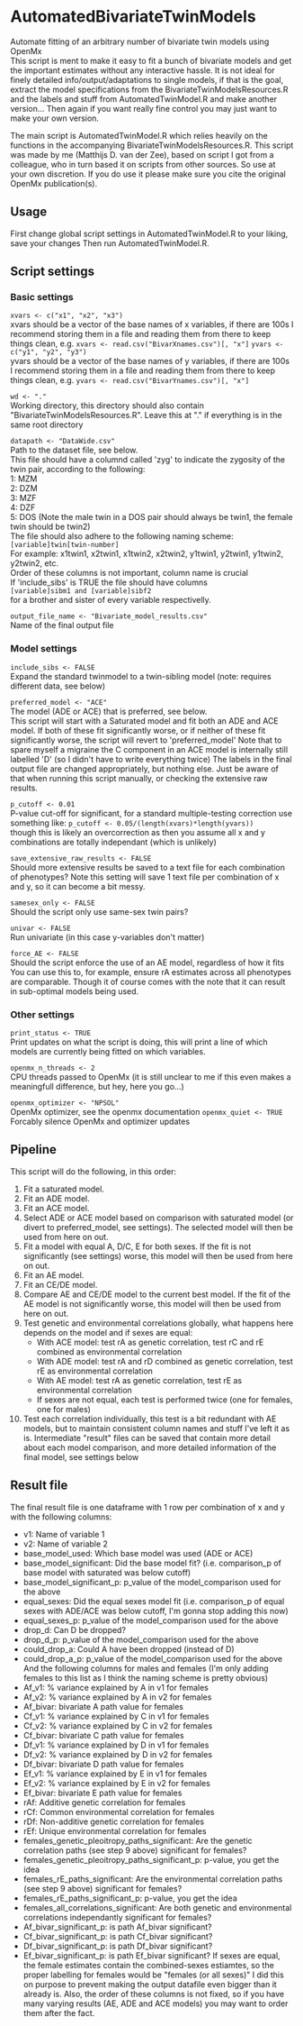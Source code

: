# AutomatedBivariateTwinModels
Automate fitting of an arbitrary number of bivariate twin models using OpenMx  
This script is ment to make it easy to fit a bunch of bivariate models and get the important estimates without any interactive hassle. It is not ideal for finely detailed info/output/adaptations to single models, if that is the goal, extract the model specifications from the BivariateTwinModelsResources.R and the labels and stuff from AutomatedTwinModel.R and make another version... Then again if you want really fine control you may just want to make your own version.

The main script is AutomatedTwinModel.R which relies heavily on the functions in the accompanying BivariateTwinModelsResources.R. This script was made by me (Matthijs D. van der Zee), based on script I got from a colleague, who in turn based it on scripts from other sources. So use at your own discretion. If you do use it please make sure you cite the original OpenMx publication(s).

## Usage
First change global script settings in AutomatedTwinModel.R to your liking, save your changes Then run AutomatedTwinModel.R.

## Script settings
### Basic settings
```xvars <- c("x1", "x2", "x3")```  
xvars should be a vector of the base names of x variables, if there are 100s I recommend storing them in a file and reading them from there to keep things clean, e.g. `xvars <- read.csv("BivarXnames.csv")[, "x"]`
```yvars <- c("y1", "y2", "y3")```  
yvars should be a vector of the base names of y variables, if there are 100s I recommend storing them in a file and reading them from there to keep things clean, e.g. `yvars <- read.csv("BivarYnames.csv")[, "x"]`

```wd <- "."```  
Working directory, this directory should also contain "BivariateTwinModelsResources.R". Leave this at "." if everything is in the same root directory

```datapath <- "DataWide.csv"```   
Path to the dataset file, see below.  
This file should have a columnd called 'zyg' to indicate the zygosity of the twin pair, according to the following:  
  1: MZM  
  2: DZM  
  3: MZF  
  4: DZF  
  5: DOS (Note the male twin in a DOS pair should always be twin1, the female twin should be twin2)  
The file should also adhere to the following naming scheme:  
```[variable]twin[twin-number]```  
For example:  x1twin1, x2twin1, x1twin2, x2twin2, y1twin1, y2twin1, y1twin2, y2twin2, etc.    
Order of these columns is not important, column name is crucial  
If 'include_sibs' is TRUE the file should have columns  
```[variable]sibm1 and [variable]sibf2```  
for a brother and sister of every variable respectivelly.

```output_file_name <- "Bivariate_model_results.csv"```  
Name of the final output file

### Model settings

```include_sibs <- FALSE```  
Expand the standard twinmodel to a twin-sibling model (note: requires different data, see below)

```preferred_model <- "ACE"```   
The model (ADE or ACE) that is preferred, see below.  
This script will start with a Saturated model and fit both an ADE and ACE model.
If both of these fit significantly worse, or if neither of these fit significantly worse, the script will revert to 'preferred_model'
Note that to spare myself a migraine the C component in an ACE model is internally still labelled 'D' (so I didn't have to write everything twice)
The labels in the final output file are changed appropriately, but nothing else. Just be aware of that when running this script manually, or checking the extensive raw results.

```p_cutoff <- 0.01```   
P-value cut-off for significant, for a standard multiple-testing correction use something like:
```p_cutoff <- 0.05/(length(xvars)*length(yvars))```  
though this is likely an overcorrection as then you assume all x and y combinations are totally independant (which is unlikely)

```save_extensive_raw_results <- FALSE```   
Should more extensive results be saved to a text file for each combination of phenotypes?
Note this setting will save 1 text file per combination of x and y, so it can become a bit messy.

```samesex_only <- FALSE```    
Should the script only use same-sex twin pairs?

```univar <- FALSE```    
Run univariate (in this case y-variables don't matter)

```force_AE <- FALSE```  
Should the script enforce the use of an AE model, regardless of how it fits
You can use this to, for example, ensure rA estimates across all phenotypes are comparable.
Though it of course comes with the note that it can result in sub-optimal models being used.

### Other settings

```print_status <- TRUE```    
Print updates on what the script is doing, this will print a line of which models are currently being fitted on which variables. 

```openmx_n_threads <- 2```   
CPU threads passed to OpenMx (it is still unclear to me if this even makes a meaningfull difference, but hey, here you go...)

```openmx_optimizer <- "NPSOL"```  
OpenMx optimizer, see the openmx documentation
```openmx_quiet <- TRUE```    
Forcably silence OpenMx and optimizer updates


## Pipeline
This script will do the following, in this order:
  1. Fit a saturated model.
  2. Fit an ADE model.
  3. Fit an ACE model.
  4. Select ADE or ACE model based on comparison with saturated model (or divert to preferred_model, see settings).      The selected model will then be used from here on out.
  5. Fit a model with equal A, D/C, E for both sexes. If the fit is not significantly (see settings) worse, this model will then be used from here on out.
  6. Fit an AE model.
  7. Fit an CE/DE model.
  8. Compare AE and CE/DE model to the current best model. If the fit of the AE model is not significantly worse, this model will then be used from here on out.
  9. Test genetic and environmental correlations globally, what happens here depends on the model and if sexes are equal:
      - With ACE model: test rA as genetic correlation, test rC and rE combined as environmental correlation
      -  With ADE model: test rA and rD combined as genetic correlation, test rE as environmental correlation
      - With AE model: test rA as genetic correlation, test rE as environmental correlation
      - If sexes are not equal, each test is performed twice (one for females, one for males)
 10. Test each correlation individually, this test is a bit redundant with AE models, but to maintain consistent column names and stuff I've left it as is.
 Intermediate "result" files can be saved that contain more detail about each model comparison, and more detailed information of the final model, see settings below

## Result file
The final result file is one dataframe with 1 row per combination of x and y with the following columns:
   - v1: Name of variable 1
   - v2: Name of variable 2
   - base_model_used: Which base model was used (ADE or ACE)
   - base_model_significant: Did the base model fit? (i.e. comparison_p of base model with saturated was below cutoff)
   - base_model_significant_p: p_value of the model_comparison used for the above
   - equal_sexes: Did the equal sexes model fit (i.e. comparison_p of equal sexes with ADE/ACE was below cutoff, I'm gonna stop adding this now)
   - equal_sexes_p: p_value of the model_comparison used for the above
   - drop_d: Can D be dropped?
   - drop_d_p: p_value of the model_comparison used for the above
   - could_drop_a: Could A have been dropped (instead of D)
   - could_drop_a_p: p_value of the model_comparison used for the above
  And the following columns for males and females (I'm only adding females to this list as I think the naming scheme is pretty obvious)
   - Af_v1: % variance explained by A in v1 for females
   - Af_v2: % variance explained by A in v2 for females
   - Af_bivar: bivariate A path value for females
   - Cf_v1: % variance explained by C in v1 for females
   - Cf_v2: % variance explained by C in v2 for females
   - Cf_bivar: bivariate C path value for females
   - Df_v1: % variance explained by D in v1 for females
   - Df_v2: % variance explained by D in v2 for females
   - Df_bivar: bivariate D path value for females
   - Ef_v1: % variance explained by E in v1 for females
   - Ef_v2: % variance explained by E in v2 for females
   - Ef_bivar: bivariate E path value for females
   - rAf: Additive genetic correlation for females
   - rCf: Common environmental correlation for females
   - rDf: Non-additive genetic correlation for females
   - rEf: Unique environmental correlation for females
   - females_genetic_pleoitropy_paths_significant: Are the genetic correlation paths (see step 9 above) significant for females?
   - females_genetic_pleoitropy_paths_significant_p: p-value, you get the idea
   - females_rE_paths_significant: Are the environmental correlation paths (see step 9 above) significant for females?
   - females_rE_paths_significant_p: p-value, you get the idea
   - females_all_correlations_significant: Are both genetic and environmental correlations independantly significant for females?
   - Af_bivar_significant_p: is path Af_bivar significant?
   - Cf_bivar_significant_p: is path Cf_bivar significant?
   - Df_bivar_significant_p: is path Df_bivar significant?
   - Ef_bivar_significant_p: is path Ef_bivar significant?
 If sexes are equal, the female estimates contain the combined-sexes estiamtes, so the proper labelling for females would be "females (or all sexes)"
 I did this on purpose to prevent making the output datafile even bigger than it already is.
 Also, the order of these columns is not fixed, so if you have many varying results (AE, ADE and ACE models) you may want to order them after the fact.
